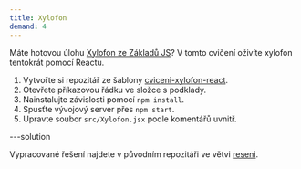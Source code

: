 ```yaml
---
title: Xylofon
demand: 4
---
```


Máte hotovou úlohu [Xylofon ze Základů JS](/kurzy/daweb/js1/cykly/ulozky-na-doma#cvdoma>xylofon)? V tomto cvičení oživíte xylofon tentokrát pomocí Reactu.

1. Vytvořte si repozitář ze šablony [cviceni-xylofon-react](https://github.com/Czechitas-podklady-WEB/cviceni-xylofon-react).
1. Otevřete příkazovou řádku ve složce s podklady.
1. Nainstalujte závislosti pomocí `npm install`.
1. Spusťte vývojový server přes `npm start`.
1. Upravte soubor `src/Xylofon.jsx` podle komentářů uvnitř.

---solution

Vypracované řešení najdete v původním repozitáři ve větvi [reseni](https://github.com/Czechitas-podklady-WEB/cviceni-xylofon-react/tree/reseni).